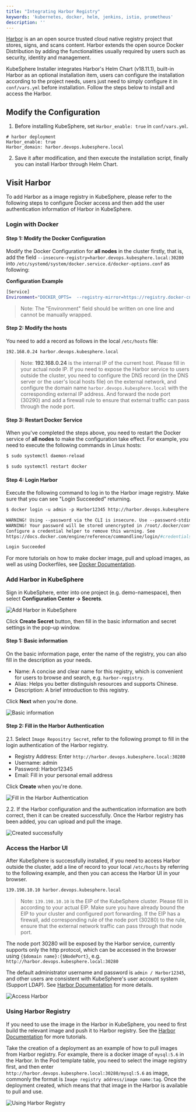```yaml
---
title: "Integrating Harbor Registry" 
keywords: 'kubernetes, docker, helm, jenkins, istio, prometheus'
description: ''
---
```


[Harbor](https://goharbor.io/) is an an open source trusted cloud native registry project that stores, signs, and scans content. Harbor extends the open source Docker Distribution by adding the functionalities usually required by users such as security, identity and management.

KubeSphere Installer integrates Harbor's Helm Chart (v18.11.1), built-in Harbor as an optional installation item, users can configure the installation according to the project needs, users just need to simply configure it in `conf/vars.yml` before installation. Follow the steps below to install and access the Harbor.

## Modify the Configuration

1. Before installing KubeSphere, set `Harbor_enable: true` in `conf/vars.yml`.

```
# harbor deployment
Harbor_enable: true
Harbor_domain: harbor.devops.kubesphere.local
```
2. Save it after modification, and then execute the installation script, finally you can install Harbor through Helm Chart.


## Visit Harbor

To add Harbor as a image registry in KubeSphere, please refer to the following steps to configure Docker access and then add the user authentication information of Harbor in KubeSphere.

### Login with Docker

#### Step 1: Modify the Docker Configuration

Modify the Docker Configuration for **all nodes** in the cluster firstly, that is, add the field `--insecure-registry=harbor.devops.kubesphere.local:30280` into `/etc/systemd/system/docker.service.d/docker-options.conf` as following:

**Configuration Example**

```bash
[Service]
Environment="DOCKER_OPTS=  --registry-mirror=https://registry.docker-cn.com --data-root=/var/lib/docker --log-opt max-size=10m --log-opt max-file=3 --iptables=false --insecure-registry=harbor.devops.kubesphere.local:30280"
```

> Note: The "Environment" field should be written on one line and cannot be manually wrapped.

#### Step 2: Modify the hosts


You need to add a record as follows in the local `/etc/hosts` file:

```bash
192.168.0.24 harbor.devops.kubesphere.local
```

> Note: **192.168.0.24** is the internal IP of the current host. Please fill in your actual node IP. If you need to expose the Harbor service to users outside the cluster, you need to configure the DNS record (in the DNS server or the user's local hosts file) on the external network, and configure the domain name `harbor.devops.kubesphere.local` with the corresponding external IP address. And forward the node port (30290) and add a firewall rule to ensure that external traffic can pass through the node port.

#### Step 3: Restart Docker Service

When you've completed the steps above, you need to restart the Docker service of **all nodes** to make the configuration take effect. For example, you need to execute the following commands in Linux hosts:

```bash
$ sudo systemctl daemon-reload
```

```bash
$ sudo systemctl restart docker
```

#### Step 4: Login Harbor

Execute the following command to log in to the Harbor image registry. Make sure that you can see "Login Succeeded" returning.

```dockerfile
$ docker login -u admin -p Harbor12345 http://harbor.devops.kubesphere.local:30280

WARNING! Using --password via the CLI is insecure. Use --password-stdin.
WARNING! Your password will be stored unencrypted in /root/.docker/config.json.
Configure a credential helper to remove this warning. See
https://docs.docker.com/engine/reference/commandline/login/#credentials-store

Login Succeeded
```

For more tutorials on how to make docker image, pull and upload images, as well as using Dockerfiles, see [Docker Documentation](https://docs.docker.com/develop/develop-images/dockerfile_best-practices/).

### Add Harbor in KubeSphere

Sign in KubeSphere, enter into one project (e.g. demo-namespace), then select **Configuration Center → Secrets**.

![Add Harbor in KubeSphere](https://pek3b.qingstor.com/kubesphere-docs/png/20190322204611.png)

Click **Create Secret** button, then fill in the basic information and secret settings in the pop-up window. 

#### Step 1: Basic information

On the basic information page, enter the name of the registry, you can also fill in the description as your needs.


- Name: A concise and clear name for this registry, which is convenient for users to browse and search, e.g. `harbor-registry`.
- Alias: Helps you better distinguish resources and supports Chinese.
- Description: A brief introduction to this registry.

Click **Next** when you're done.

![Basic information](https://pek3b.qingstor.com/kubesphere-docs/png/20190322204700.png)

#### Step 2: Fill in the Harbor Authentication

2.1. Select `Image Repositry Secret`, refer to the following prompt to fill in the login authentication of the Harbor registry.



- Registry Address: Enter `http://harbor.devops.kubesphere.local:30280`
- Username: admin
- Password: Harbor12345
- Email: Fill in your personal email address


Click **Create** when you're done.

![Fill in the Harbor Authentication](https://pek3b.qingstor.com/kubesphere-docs/png/20190322205236.png)

2.2. If the Harbor configuration and the authentication information are both correct, then it can be created successfully. Once the Harbor registry has been added, you can upload and pull the image.

![Created successfully](https://pek3b.qingstor.com/kubesphere-docs/png/20190322205528.png)

### Access the Harbor UI

After KubeSphere is successfully installed, if you need to access Harbor outside the cluster, add a line of record to your local `/etc/hosts` by referring to the following example, and then you can access the Harbor UI in your browser.

```bash
139.198.10.10 harbor.devops.kubesphere.local
```

> Note: `139.198.10.10` is the EIP of the KubeSphere cluster. Please fill in according to your actual EIP. Make sure you have already bound the EIP to your cluster and configured port forwarding. If the EIP has a firewall, add corresponding rule of the node port (30280) to the rule, ensure that the external network traffic can pass through that node port.

The node port 30280 will be exposed by the Harbor service, currently supports only the http protocol, which can be accessed in the browser using `{$domain name}:{$NodePort}`, e.g. `http://harbor.devops.kubesphere.local:30280` 

The default administrator username and password is `admin / Harbor12345`, and other users are consistent with KubeSphere's user account system (Support LDAP). See [Harbor Documentation](https://goharbor.io/docs/) for more details.

![Access Harbor](https://pek3b.qingstor.com/kubesphere-docs/png/20190322210622.png)

### Using Harbor Registry

If you need to use the image in the Harbor in KubeSphere, you need to first build the relevant image and push it to Harbor registry. See the [Harbor Documentation](https://goharbor.io/docs/) for more tutorials.

Take the creation of a deployment as an example of how to pull images from Harbor registry. For example, there is a docker image of `mysql:5.6` in the Harbor. In the Pod template table, you need to select the image registry first, and then enter `http://harbor.devops.kubesphere.local:30280/mysql:5.6` as image, commonly the format is `Image registry address/image name:tag`. Once the deployment created, which means that that image in the Harbor is available to pull and use.

![Using Harbor Registry](https://pek3b.qingstor.com/kubesphere-docs/png/20190322211441.png)